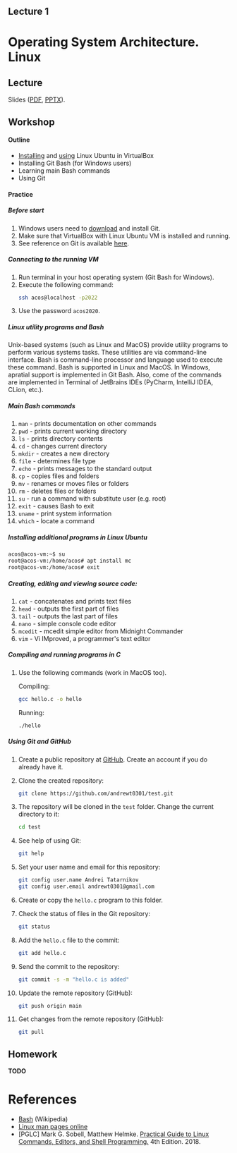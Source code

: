 Lecture 1
---

# Operating System Architecture. Linux

## Lecture

Slides ([PDF](OS_Lecture_01.pdf), [PPTX](OS_Lecture_01.pptx)).

## Workshop

#### Outline

* [Installing](../../software/ubuntu_install.md) and [using](../../software/ubuntu.md) Linux Ubuntu in VirtualBox
* Installing Git Bash (for Windows users)
* Learning main Bash commands
* Using Git

#### Practice

##### Before start

1. Windows users need to [download](https://git-scm.com/downloads) and install Git.
1. Make sure that VirtualBox with Linux Ubuntu VM is installed and running.
1. See reference on Git is available [here](https://git-scm.com/book/en/v2).

##### Connecting to the running VM

1. Run terminal in your host operating system (Git Bash for Windows).
1. Execute the following command:
   ```bash
   ssh acos@localhost -p2022
   ```
1. Use the password `acos2020`.

##### Linux utility programs and Bash

Unix-based systems (such as Linux and MacOS) provide utility programs to perform various systems tasks.
These utilities are via command-line interface.
Bash is command-line processor and language used to execute these command. 
Bash is supported in Linux and MacOS. In Windows, apratial support is implemented in Git Bash. 
Also, come of the commands are implemented in Terminal of JetBrains IDEs (PyCharm, IntelliJ IDEA, CLion, etc.).

##### Main Bash commands

1. `man` - prints documentation on other commands
1. `pwd` - prints current working directory
1. `ls` - prints directory contents
1. `cd` - changes current directory
1. `mkdir` - creates a new directory
1. `file` - determines file type
1. `echo` - prints messages to the standard output
1. `cp` - copies files and folders
1. `mv` - renames or moves files or folders
1. `rm` - deletes files or folders
1. `su` - run a command with substitute user (e.g. root)
1. `exit` - causes Bash to exit
1. `uname` - print system information
1. `which` - locate a command

##### Installing additional programs in Linux Ubuntu

   ```bash
   acos@acos-vm:~$ su
   root@acos-vm:/home/acos# apt install mc
   root@acos-vm:/home/acos# exit
   ```

##### Creating, editing and viewing source code:

1. `cat` - concatenates and prints text files
1. `head` - outputs the first part of files
1. `tail` - outputs the last part of files
1. `nano` - simple console code editor
1. `mcedit` - mcedit simple editor from Midnight Commander
1. `vim` - Vi IMproved, a programmer's text editor

##### Compiling and running programs in C

1. Use the following commands (work in MacOS too).

   Compiling:
   ```bash
   gcc hello.c -o hello
   ```

   Running:
   ```bash
   ./hello
   ```

##### Using Git and GitHub

1. Create a public repository at [GitHub](https://github.com). Create an account if you do already have it.
1. Clone the created repository:
   ```bash
   git clone https://github.com/andrewt0301/test.git
   ```

1. The repository will be cloned in the `test` folder. Change the current directory to it:
   ```bash
   cd test
   ```

1. See help of using Git:
   ```bash
   git help
   ```

1. Set your user name and email for this repository:
   ```bash
   git config user.name Andrei Tatarnikov
   git config user.email andrewt0301@gmail.com
   ```

1. Create or copy the `hello.c` program to this folder.

1. Check the status of files in the Git repository:
   ```bash
   git status
   ```

1. Add the `hello.c` file to the commit:
   ```bash
   git add hello.c
   ```

1. Send the commit to the repository:
   ```bash
   git commit -s -m "hello.c is added"
   ```

1. Update the remote repository (GitHub): 
   ```bash
   git push origin main
   ```

1. Get changes from the remote repository (GitHub): 
   ```bash
   git pull
   ```

## Homework

__TODO__

# References

* [Bash](https://en.wikipedia.org/wiki/Bash_%28Unix_shell%29) (Wikipedia)
* [Linux man pages online](https://man7.org/linux/man-pages/index.html)
* [PGLC] Mark G. Sobell, Matthew Helmke.
  [Practical Guide to Linux Commands, Editors, and Shell Programming.](
  https://www.pearson.com/store/p/practical-guide-to-linux-commands-editors-and-shell-programming-a/P100000878019/9780134774602)
  4th Edition. 2018.
